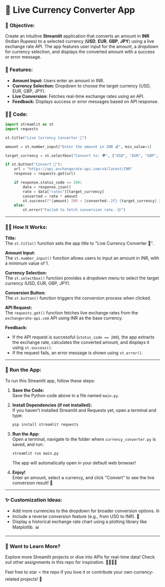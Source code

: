 # 💸 **Live Currency Converter App**

### 🎯 **Objective:**
Create an intuitive **Streamlit** application that converts an amount in **INR** (Indian Rupees) to a selected currency (**USD**, **EUR**, **GBP**, **JPY**) using a live exchange rate API. The app features user input for the amount, a dropdown for currency selection, and displays the converted amount with a success or error message.

### 🔑 **Features:**
- **Amount Input:** Users enter an amount in INR.
- **Currency Selection:** Dropdown to choose the target currency (USD, EUR, GBP, JPY).
- **Live Conversion:** Fetches real-time exchange rates using an API.
- **Feedback:** Displays success or error messages based on API response.

### 🧑‍💻 **Code:**

```python
import streamlit as st
import requests

st.title("Live Currency Converter 💸")

amount = st.number_input("Enter the amount in INR 💰", min_value=1)

target_currency = st.selectbox("Convert to: 🌍", ["USD", "EUR", "GBP", "JPY"])

if st.button("Convert 🔄"):
    url = "https://api.exchangerate-api.com/v4/latest/INR"
    response = requests.get(url)

    if response.status_code == 200:
        data = response.json()
        rate = data["rates"][target_currency]
        converted = rate * amount
        st.success(f"{amount} INR = {converted:.2f} {target_currency} 🎉")
    else:
        st.error("Failed to fetch conversion rate. 😔")
```

---

### 🧑‍💻 **How It Works:**

**Title:**  
The `st.title()` function sets the app title to "Live Currency Converter 💸".

**Amount Input:**  
The `st.number_input()` function allows users to input an amount in INR, with a minimum value of 1.

**Currency Selection:**  
The `st.selectbox()` function provides a dropdown menu to select the target currency (USD, EUR, GBP, JPY).

**Conversion Button:**  
The `st.button()` function triggers the conversion process when clicked.

**API Request:**  
The `requests.get()` function fetches live exchange rates from the `exchangerate-api.com` API using INR as the base currency.

**Feedback:**  
- If the API request is successful (`status_code == 200`), the app extracts the exchange rate, calculates the converted amount, and displays it using `st.success()`.
- If the request fails, an error message is shown using `st.error()`.

---

### 🚀 **Run the App:**

To run this Streamlit app, follow these steps:

1. **Save the Code:**  
   Save the Python code above in a file named `main.py`.

2. **Install Dependencies (if not installed):**  
   If you haven't installed Streamlit and Requests yet, open a terminal and type:

   ```bash
   pip install streamlit requests
   ```

3. **Run the App:**  
   Open a terminal, navigate to the folder where `currency_converter.py` is saved, and run:

   ```bash
   streamlit run main.py
   ```

   The app will automatically open in your default web browser!

4. **Enjoy!**  
   Enter an amount, select a currency, and click "Convert" to see the live conversion result! 🌟

---

### ✨ **Customization Ideas:**
- Add more currencies to the dropdown for broader conversion options. 🌐
- Include a reverse conversion feature (e.g., from USD to INR). 🔄
- Display a historical exchange rate chart using a plotting library like Matplotlib. 📊

---

### 💬 **Want to Learn More?**
Explore more Streamlit projects or dive into APIs for real-time data! Check out other assignments in this repo for inspiration. 👩‍💻👨‍💻

Feel free to star ⭐ the repo if you love it or contribute your own currency-related projects! 🚀
